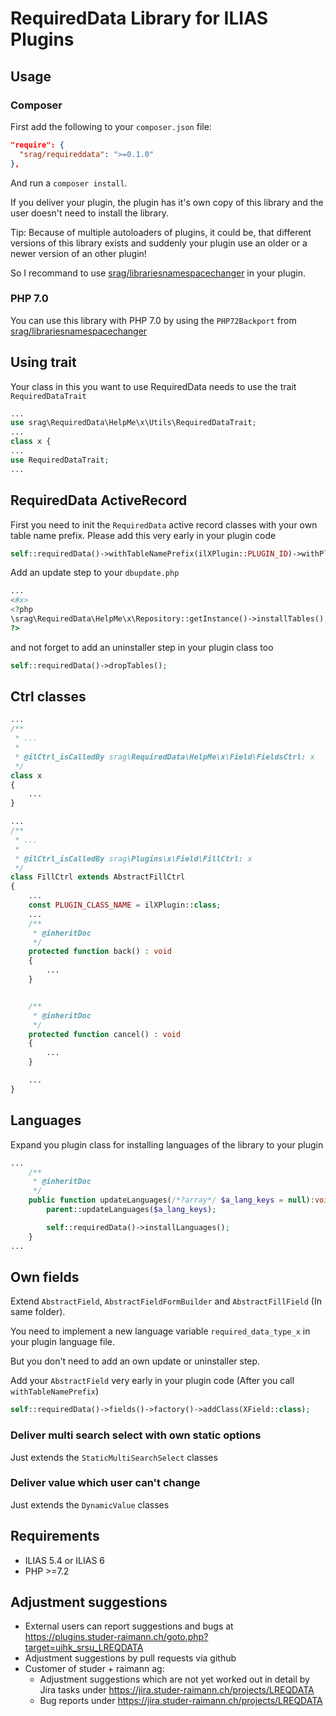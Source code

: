 # RequiredData Library for ILIAS Plugins

## Usage

### Composer
First add the following to your `composer.json` file:
```json
"require": {
  "srag/requireddata": ">=0.1.0"
},
```
And run a `composer install`.

If you deliver your plugin, the plugin has it's own copy of this library and the user doesn't need to install the library.

Tip: Because of multiple autoloaders of plugins, it could be, that different versions of this library exists and suddenly your plugin use an older or a newer version of an other plugin!

So I recommand to use [srag/librariesnamespacechanger](https://packagist.org/packages/srag/librariesnamespacechanger) in your plugin.

### PHP 7.0
You can use this library with PHP 7.0 by using the `PHP72Backport` from [srag/librariesnamespacechanger](https://packagist.org/packages/srag/librariesnamespacechanger)

## Using trait
Your class in this you want to use RequiredData needs to use the trait `RequiredDataTrait`
```php
...
use srag\RequiredData\HelpMe\x\Utils\RequiredDataTrait;
...
class x {
...
use RequiredDataTrait;
...
```

## RequiredData ActiveRecord
First you need to init the `RequiredData` active record classes with your own table name prefix. Please add this very early in your plugin code
```php
self::requiredData()->withTableNamePrefix(ilXPlugin::PLUGIN_ID)->withPlugin(self::plugin());
```

Add an update step to your `dbupdate.php`
```php
...
<#x>
<?php
\srag\RequiredData\HelpMe\x\Repository::getInstance()->installTables();
?>
```

and not forget to add an uninstaller step in your plugin class too
```php
self::requiredData()->dropTables();
```

## Ctrl classes
```php
...
/**
 * ...
 *
 * @ilCtrl_isCalledBy srag\RequiredData\HelpMe\x\Field\FieldsCtrl: x
 */
class x
{
    ...
}
```

```php
...
/**
 * ...
 *
 * @ilCtrl_isCalledBy srag\Plugins\x\Field\FillCtrl: x
 */
class FillCtrl extends AbstractFillCtrl
{
    ...
    const PLUGIN_CLASS_NAME = ilXPlugin::class;
    ...
    /**
     * @inheritDoc
     */
    protected function back() : void
    {
        ...
    }


    /**
     * @inheritDoc
     */
    protected function cancel() : void
    {
        ...
    }

    ...
}
```

## Languages
Expand you plugin class for installing languages of the library to your plugin
```php
...
	/**
     * @inheritDoc
     */
    public function updateLanguages(/*?array*/ $a_lang_keys = null):void {
		parent::updateLanguages($a_lang_keys);

		self::requiredData()->installLanguages();
	}
...
```

## Own fields
Extend `AbstractField`, `AbstractFieldFormBuilder` and `AbstractFillField` (In same folder).

You need to implement a new language variable `required_data_type_x` in your plugin language file.

But you don't need to add an own update or uninstaller step.

Add your `AbstractField` very early in your plugin code (After you call `withTableNamePrefix`)
```php
self::requiredData()->fields()->factory()->addClass(XField::class);
```

### Deliver multi search select with own static options
Just extends the `StaticMultiSearchSelect` classes

### Deliver value which user can't change
Just extends the `DynamicValue` classes

## Requirements
* ILIAS 5.4 or ILIAS 6
* PHP >=7.2

## Adjustment suggestions
* External users can report suggestions and bugs at https://plugins.studer-raimann.ch/goto.php?target=uihk_srsu_LREQDATA
* Adjustment suggestions by pull requests via github
* Customer of studer + raimann ag: 
	* Adjustment suggestions which are not yet worked out in detail by Jira tasks under https://jira.studer-raimann.ch/projects/LREQDATA
	* Bug reports under https://jira.studer-raimann.ch/projects/LREQDATA
